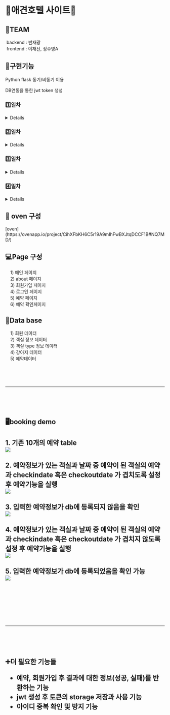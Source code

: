 <h1>🐶애견호텔 사이트🐶</h1>

<h2> 💪TEAM</h2>
&nbsp;backend : 반재광 <br>
&nbsp;frontend : 이재선, 정주영A <br>

<h2> 📍구현기능</h2>
Python flask 동기/비동기 이용 </p>
DB연동을 통한 jwt token 생성 </p>


<h3><summary>1️⃣일차</summary></h3><details>
&nbsp;&nbsp;&nbsp;&nbsp; ◼ oven을 사용한 웹페이지 구조 골격 설정 </p>
&nbsp;&nbsp;&nbsp;&nbsp; ◼ 데이터베이스 구조 설정 및 sql 사용한 테이블 생성</p>
&nbsp;&nbsp;&nbsp;&nbsp; ◼ dao.py dto.py 생성</p>
</details>

<h3><summary>2️⃣일차</summary></h3><details>
&nbsp;&nbsp;&nbsp;&nbsp; ◼ 회원가입 페이지 생성, 기능구현(DB로 join 정보 저장)</p>
&nbsp;&nbsp;&nbsp;&nbsp; ◼ 로그인 페이지 생성 </p>
&nbsp;&nbsp;&nbsp;&nbsp;&nbsp;&nbsp;- token 반환 문제, DB 연동 필요</p>
</details>

<h3><summary>3️⃣일차</summary></h3><details>
&nbsp;&nbsp;&nbsp;&nbsp; ◼ 로그인 페이지 완료</p>
&nbsp;&nbsp;&nbsp;&nbsp; ◼ 예약 페이지 생성 </p>
&nbsp;&nbsp;&nbsp;&nbsp;&nbsp;&nbsp;- 동일한 객실에 이미 예약이 있을경우 계약 할 수 없도록 기능 구현</p>
&nbsp;&nbsp;&nbsp;&nbsp; ◼ 예약 확인 페이지 생성 및 완료</p>
</details>

<h3><summary>4️⃣일차</summary></h3><details>
&nbsp;&nbsp;&nbsp;&nbsp; ◼ 로그인 페이지 재확인</p>
&nbsp;&nbsp;&nbsp;&nbsp; ◼ home, about 페이지 이미지 삽입</p>
&nbsp;&nbsp;&nbsp;&nbsp; ◼ about 페이지 </p>
&nbsp;&nbsp;&nbsp;&nbsp; - 객실정보 table생성 비동기 구현 중</p>
&nbsp;&nbsp;&nbsp;&nbsp; ◼ 발표준비
</details>

<h2><summar> 📍 oven 구성</summary></h2>
  [oven](https://ovenapp.io/project/CihXFbKH6C5r19A9mIhFwBXJtqDCCF1B#NQ7MD/)


<h2><summary>💻Page 구성</summary></h2>
&nbsp;&nbsp;&nbsp;&nbsp;1) 메인 페이지 <br>
&nbsp;&nbsp;&nbsp;&nbsp;2) about 페이지 <br>
&nbsp;&nbsp;&nbsp;&nbsp;3) 회원가입 페이지 <br>
&nbsp;&nbsp;&nbsp;&nbsp;4) 로그인 페이지 <br>
&nbsp;&nbsp;&nbsp;&nbsp;5) 예약 페이지 <br>
&nbsp;&nbsp;&nbsp;&nbsp;6) 예약 확인페이지 <br>


<h2><summary>🧾Data base</summary></h2>
&nbsp;&nbsp;&nbsp;&nbsp;1) 회원 데이터 <br>
&nbsp;&nbsp;&nbsp;&nbsp;2) 객실 정보 데이터 <br>
&nbsp;&nbsp;&nbsp;&nbsp;3) 객실 type 정보 데이터 <br>
&nbsp;&nbsp;&nbsp;&nbsp;4) 강아지 데이터 <br>
&nbsp;&nbsp;&nbsp;&nbsp;5) 예약데이터 <br>

<br><br><br><hr><br><br><br>
<h2>🖥booking demo<h2>
  1. 기존 10개의 예약 table <br>
  <img src='0621_miniproject/img/bookng_1.PNG'> <br><br>
  2. 예약정보가 있는 객실과 날짜 중 예약이 된 객실의 예약과 checkindate 혹은 checkoutdate 가 겹치도록 설정 후 예약기능을 실행 <br>
  <img src='0621_miniproject/img/booking_2.PNG'><br><br>
  3. 입력한 예약정보가 db에 등록되지 않음을 확인<br>
  <img src='0621_miniproject/img/booking_3.PNG'><br><br>
  4. 예약정보가 있는 객실과 날짜 중 예약이 된 객실의 예약과 checkindate 혹은 checkoutdate 가 겹치지 않도록 설정 후 예약기능을 실행 <br>
  <img src='0621_miniproject/img/booking_4,.PNG'><br><br>
  5. 입력한 예약정보가 db에 등록되었음을 확인 가능<br>
  <img src='0621_miniproject/img/booking_5.PNG'><br><br>
  
  <br><br><br><hr><br><br><br>
  ➕더 필요한 기능들<br>
  - 예약, 회원가입 후 결과에 대한 정보(성공, 실패)를 반환하는 기능
  - jwt 생성 후 토큰의 storage 저장과 사용 기능
  - 아이디 중복 확인 및 방지 기능
  
  



